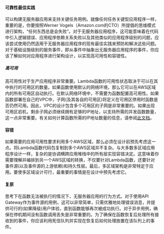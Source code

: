 #### 可靠性最佳实践

可以构建无服务器应用来支持关键任务用例。就像任何任务关键型应用程序一样，重要的是，你要按照Werner Vogels（Amazon.com的CTO）所提倡的思维模式进行架构，“任何东西总是会失败”。对于无服务器应用程序，这可能意味着在代码中引入逻辑错误、应用程序依赖关系失败以及其他类似的应用程序级别的问题，应该尝试使用仍然适用于无服务器应用程序的现有最佳实践来预防和解决这些问题。对于基础设施级别的服务事件，即从事件中抽象出无服务器应用程序的事件，你应该了解如何对应用程序进行架构设计，以实现高可用性和容错性。

##### 高可用
高可用性对于生产应用程序非常重要。Lambda函数的可用性状态取决于可以在其中执行的可用区的数量。如果函数使用默认的网络环境，那么它可以在AWS区域内的所有可用区自动执行。在默认网络环境中，不需要为函数配置高可用性。如果函数部署在自己的VPC中，子网(及其各自的可用区)将定义在可用区停用时函数是否仍然可用。因此，VPC的设计包含多个可用区的子网是非常重要的。如果出现可用区宕机，剩余子网必须继续拥有足够的IP地址，以支持所需的并发函数数量，这一点非常重要。有关如何计算函数所需的IP地址数量的信息，请参阅[此文档](https://docs.aws.amazon.com/lambda/latest/dg/vpc.html#vpc-setup-guidelines)。

#### 容错
如果需要的应用可用性要求利用多个AWS区域，那么必须在设计前预先考虑这一点。将Lambda函数代码包复制到多个AWS区域并不复杂。与大多数多区域应用程序设计一样，复杂的是协调横跨应用堆栈中的所有层实现容错决定。这意味着你需要理解并编排到另一个AWS区域的转换，不仅要针对Lambda函数，还要针对事件源(以及事件源的上游依赖)和持久性层。最后，多区域架构是非常特定于应用。要使多区域设计可行，最重要的事情是在设计中预先考虑它。

#### 复原

思考下在函数无法被执行的情况下，无服务器应用的行为方式。对于使用API Gateway作为事件源的用例，这可以非常简单，只需优雅地处理错误消息，并提供可行的(如果降级)用户体验，直到函数能够再次被成功执行。对于异步用例，确保在停机期间没有函数调用丢失是非常重要的。为了确保在函数恢复后处理所有接收到的事件，你应该利用死信队列并实现在恢复后如何处理放置在该队列上的事件。
